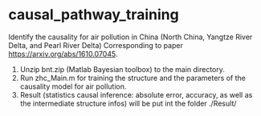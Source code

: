 # causal_pathway_training
Identify the causality for air pollution in China (North China, Yangtze River Delta, and Pearl River Delta)
Corresponding to paper https://arxiv.org/abs/1610.07045.

1. Unzip bnt.zip (Matlab Bayesian toolbox) to the main directory.
2. Run zhc_Main.m for training the structure and the parameters of the causality model for air pollution.
3. Result (statistics causal inference: absolute error, accuracy, as well as the intermediate structure infos) will be put int the folder ./Result/

